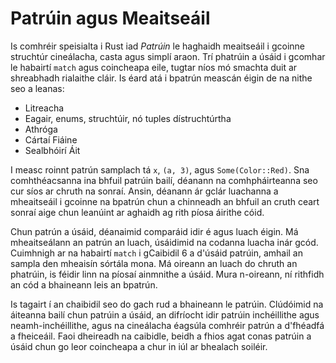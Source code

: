 # Patrúin agus Meaitseáil

Is comhréir speisialta i Rust iad _Patrúin_ le haghaidh meaitseáil i gcoinne struchtúr
cineálacha, casta agus simplí araon. Trí phatrúin a úsáid i gcomhar le habairtí `match`
agus coincheapa eile, tugtar níos mó smachta duit ar shreabhadh rialaithe
cláir. Is éard atá i bpatrún meascán éigin de na nithe seo a leanas:

- Litreacha
- Eagair, enums, struchtúir, nó tuples dístruchtúrtha
- Athróga
- Cártaí Fiáine
- Sealbhóirí Áit

I measc roinnt patrún samplach tá `x`, `(a, 3)`, agus `Some(Color::Red)`. Sna
comhthéacsanna ina bhfuil patrúin bailí, déanann na comhpháirteanna seo cur síos ar chruth na
sonraí. Ansin, déanann ár gclár luachanna a mheaitseáil i gcoinne na bpatrún chun a chinneadh an
bhfuil an cruth ceart sonraí aige chun leanúint ar aghaidh ag rith píosa áirithe cóid.

Chun patrún a úsáid, déanaimid comparáid idir é agus luach éigin. Má mheaitseálann an patrún an
luach, úsáidimid na codanna luacha inár gcód. Cuimhnigh ar na habairtí `match` i
gCaibidil 6 a d'úsáid patrúin, amhail an sampla den mheaisín sórtála mona. Má
oireann an luach do chruth an phatrúin, is féidir linn na píosaí ainmnithe a úsáid. Mura
n-oireann, ní rithfidh an cód a bhaineann leis an bpatrún.

Is tagairt í an chaibidil seo do gach rud a bhaineann le patrúin. Clúdóimid na
áiteanna bailí chun patrúin a úsáid, an difríocht idir patrúin inchéillithe agus neamh-inchéillithe,
agus na cineálacha éagsúla comhréir patrún a d'fhéadfá a fheiceáil. Faoi
dheireadh na caibidle, beidh a fhios agat conas patrúin a úsáid chun go leor coincheapa a chur in iúl ar
bhealach soiléir.